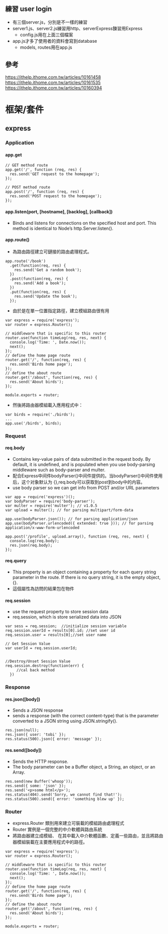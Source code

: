 ## 練習 user login
- 有三個server.js，分別是不一樣的練習
- server1.js、server2.js練習用http、serverExpress鍊習用Express
  - config.js用在上面三個檔案
- app.js才多了使用者的資料會寫到database
  - models, routes用在app.js

## 參考
https://ithelp.ithome.com.tw/articles/10161458
https://ithelp.ithome.com.tw/articles/10161535
https://ithelp.ithome.com.tw/articles/10160394


# 框架/套件
## express
### Application
#### app.get
```
// GET method route
app.get('/', function (req, res) {
  res.send('GET request to the homepage');
});

// POST method route
app.post('/', function (req, res) {
  res.send('POST request to the homepage');
});
```





#### app.listen(port, [hostname], [backlog], [callback])
- Binds and listens for connections on the specified host and port. This method is identical to Node’s http.Server.listen().



#### app.route()
- 為路由路徑建立可鏈接的路由處理程式。
```
app.route('/book')
  .get(function(req, res) {
    res.send('Get a random book');
  })
  .post(function(req, res) {
    res.send('Add a book');
  })
  .put(function(req, res) {
    res.send('Update the book');
  });
```

- 由於是在單一位置指定路徑，建立模組路由很有用
```
var express = require('express');
var router = express.Router();

// middleware that is specific to this router
router.use(function timeLog(req, res, next) {
  console.log('Time: ', Date.now());
  next();
});
// define the home page route
router.get('/', function(req, res) {
  res.send('Birds home page');
});
// define the about route
router.get('/about', function(req, res) {
  res.send('About birds');
});

module.exports = router;
```
- 然後將路由器模組載入應用程式中：
```
var birds = require('./birds');
...
app.use('/birds', birds);
```




### Request
#### req.body
- Contains key-value pairs of data submitted in the request body. By default, it is undefined, and is populated when you use body-parsing middleware such as body-parser and multer.
- 配合Express中间件bodyParser()中间件提供的。当bodyParser()中间件使用后，这个对象默认为 {},req.body可以获取到post到body中的内容。
- use body parser so we can get info from POST and/or URL parameters
```
var app = require('express')();
var bodyParser = require('body-parser');
var multer = require('multer'); // v1.0.5
var upload = multer(); // for parsing multipart/form-data

app.use(bodyParser.json()); // for parsing application/json
app.use(bodyParser.urlencoded({ extended: true })); // for parsing application/x-www-form-urlencoded

app.post('/profile', upload.array(), function (req, res, next) {
  console.log(req.body);
  res.json(req.body);
});
```


#### req.query
- This property is an object containing a property for each query string parameter in the route. If there is no query string, it is the empty object, {}.
- 這個屬性為訪問的結果包在物件


#### req.session
- use the request property to store session data
- req.session, which is store serialized data into JSON
```
var sess = req.session;  //initialize session variable
req.session.userId = results[0].id; //set user id
req.session.user = results[0];//set user name

// Get Session Value
var userId = req.session.userId;


//Destroy/Unset Session Value
req.session.destroy(function(err) {
     //cal back method
  })
```




### Response
#### res.json([body])
- Sends a JSON response
-  sends a response (with the correct content-type) that is the parameter converted to a JSON string using JSON.stringify().
```
res.json(null);
res.json({ user: 'tobi' });
res.status(500).json({ error: 'message' });
```


#### res.send([body])
- Sends the HTTP response.
- The body parameter can be a Buffer object, a String, an object, or an Array.
```
res.send(new Buffer('whoop'));
res.send({ some: 'json' });
res.send('<p>some html</p>');
res.status(404).send('Sorry, we cannot find that!');
res.status(500).send({ error: 'something blew up' });
```




### Router
- express.Router 類別用來建立可裝載的模組路由處理程式
- Router 實例是一個完整的中介軟體與路由系統
- 將路由器建立成模組、 在其中載入中介軟體函數、定義一些路由，並且將路由器模組裝載在主要應用程式中的路徑。
```
var express = require('express');
var router = express.Router();

// middleware that is specific to this router
router.use(function timeLog(req, res, next) {
  console.log('Time: ', Date.now());
  next();
});
// define the home page route
router.get('/', function(req, res) {
  res.send('Birds home page');
});
// define the about route
router.get('/about', function(req, res) {
  res.send('About birds');
});

module.exports = router;
```

